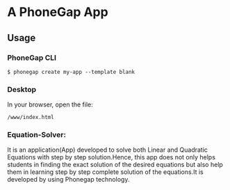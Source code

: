 # A PhoneGap App

## Usage

### PhoneGap CLI

    $ phonegap create my-app --template blank

### Desktop

In your browser, open the file:

    /www/index.html

### Equation-Solver:
It is an application(App) developed to solve both Linear and Quadratic Equations with step by step solution.Hence, this app does not only helps students in finding the exact solution of the desired equations but also help them in learning step by step complete solution of the equations.It is developed by using Phonegap technology.
